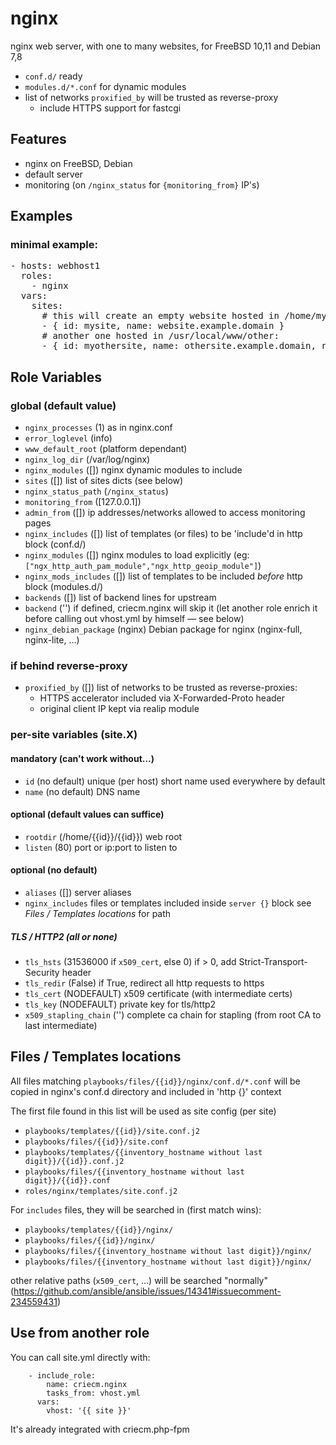 # nginx

nginx web server, with one to many websites, for FreeBSD 10,11 and Debian 7,8

* `conf.d/` ready
* `modules.d/*.conf` for dynamic modules
* list of networks `proxified_by` will be trusted as reverse-proxy
  * include HTTPS support for fastcgi

## Features

* nginx on FreeBSD, Debian
* default server
* monitoring (on `/nginx_status` for `{monitoring_from}` IP's)

## Examples

### minimal example:
<pre>
- hosts: webhost1
  roles:
    - nginx
  vars:
    sites:
      # this will create an empty website hosted in /home/mysite/mysite:
      - { id: mysite, name: website.example.domain }
      # another one hosted in /usr/local/www/other:
      - { id: myothersite, name: othersite.example.domain, rootdir: /usr/local/www/other }
</pre>

## Role Variables

### global (default value)

* `nginx_processes` (1)
   as in nginx.conf
* `error_loglevel` (info)
* `www_default_root` (platform dependant)
* `nginx_log_dir` (/var/log/nginx)
* `nginx_modules` ([])
  nginx dynamic modules to include
* `sites` ([])
  list of sites dicts (see below)
* `nginx_status_path` (`/nginx_status`)
* `monitoring_from` ([127.0.0.1])
* `admin_from` ([])
  ip addresses/networks allowed to access monitoring pages
* `nginx_includes` ([])
  list of templates (or files) to be 'include'd in http block (conf.d/)
* `nginx_modules` ([])
  nginx modules to load explicitly (eg: `["ngx_http_auth_pam_module","ngx_http_geoip_module"]`)
* `nginx_mods_includes` ([])
  list of templates to be included *before* http block (modules.d/)
* `backends` ([])
  list of backend lines for upstream
* `backend` ('')
  if defined, criecm.nginx will skip it 
  (let another role enrich it before calling out vhost.yml by himself — see below)
* `nginx_debian_package` (nginx)
  Debian package for nginx (nginx-full, nginx-lite, …)

### if behind reverse-proxy

* `proxified_by` ([])
  list of networks to be trusted as reverse-proxies:
  - HTTPS accelerator included via X-Forwarded-Proto header
  - original client IP kept via realip module

### per-site variables (site.X)

#### mandatory (can't work without…)

* `id` (no default) 
  unique (per host) short name used everywhere by default
* `name` (no default)
  DNS name

#### optional (default values can suffice)

* `rootdir` (/home/{{id}}/{{id}})
  web root
* `listen` (80)
  port or ip:port to listen to

#### optional (no default)

* `aliases` ([])
  server aliases
* `nginx_includes`
  files or templates included inside `server {}` block
  see *Files / Templates locations* for path

##### TLS / HTTP2 (all or none)

* `tls_hsts` (31536000 if `x509_cert`, else 0)
  if > 0, add Strict-Transport-Security header
* `tls_redir` (False)
  if True, redirect all http requests to https
* `tls_cert` (NODEFAULT)
  x509 certificate (with intermediate certs)
* `tls_key` (NODEFAULT)
  private key for tls/http2
* `x509_stapling_chain` ('')
  complete ca chain for stapling
  (from root CA to last intermediate)

## Files / Templates locations

All files matching `playbooks/files/{{id}}/nginx/conf.d/*.conf` will be copied in nginx's conf.d directory and included in 'http {}' context

The first file found in this list will be used as site config (per site)

- `playbooks/templates/{{id}}/site.conf.j2`
- `playbooks/files/{{id}}/site.conf`
- `playbooks/templates/{{inventory_hostname without last digit}}/{{id}}.conf.j2`
- `playbooks/files/{{inventory_hostname without last digit}}/{{id}}.conf`
- `roles/nginx/templates/site.conf.j2`

For `includes` files, they will be searched in (first match wins):

- `playbooks/templates/{{id}}/nginx/`
- `playbooks/files/{{id}}/nginx/`
- `playbooks/files/{{inventory_hostname without last digit}}/nginx/`
- `playbooks/files/{{inventory_hostname without last digit}}/nginx/`

other relative paths (`x509_cert`, …) will be searched "normally"
(https://github.com/ansible/ansible/issues/14341#issuecomment-234559431)

## Use from another role
You can call site.yml directly with:

        - include_role:
            name: criecm.nginx
            tasks_from: vhost.yml
          vars:
            vhost: '{{ site }}'

It's already integrated with criecm.php-fpm
